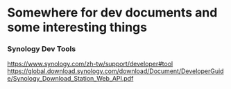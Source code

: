 # Somewhere for dev documents and some interesting things

### Synology Dev Tools
https://www.synology.com/zh-tw/support/developer#tool
https://global.download.synology.com/download/Document/DeveloperGuide/Synology_Download_Station_Web_API.pdf
